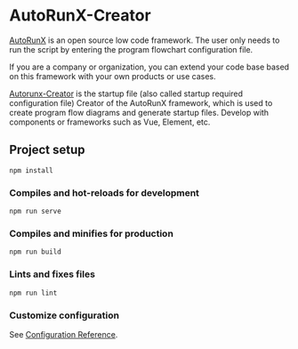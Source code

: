 # AutoRunX-Creator

[AutoRunX](https://github.com/Xuanfq/AutoRunX-Python) is an open source low code framework. The user only needs to run the script by entering the program flowchart configuration file.

If you are a company or organization, you can extend your code base based on this framework with your own products or use cases.

[Autorunx-Creator](https://github.com/Xuanfq/AutoRunX-Creator) is the startup file (also called startup required configuration file) Creator of the AutoRunX framework, which is used to create program flow diagrams and generate startup files. Develop with components or frameworks such as Vue, Element, etc.


## Project setup
```
npm install
```

### Compiles and hot-reloads for development
```
npm run serve
```

### Compiles and minifies for production
```
npm run build
```

### Lints and fixes files
```
npm run lint
```

### Customize configuration
See [Configuration Reference](https://cli.vuejs.org/config/).
